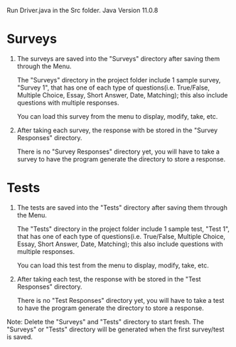 Run Driver.java in the Src folder.
Java Version 11.0.8

# Surveys
1) 	
	The surveys are saved into the "Surveys" directory after
	saving them through the Menu.

	The "Surveys" directory in the project folder include 1 sample
	survey, "Survey 1", that has one of each type of 
	questions(i.e. True/False, Multiple Choice, Essay, Short Answer, Date, Matching); 
	this also include questions with multiple responses.

	You can load this survey from the menu to display, modify, take, etc.

2) 
	After taking each survey, the response with be stored 
	in the "Survey Responses" directory. 

	There is no "Survey Responses" directory yet,
	you will have to take a survey to have the 
	program generate the directory to store a response.

# Tests
1) 	
	The tests are saved into the "Tests" directory after
	saving them through the Menu.

	The "Tests" directory in the project folder include 1 sample
	test, "Test 1", that has one of each type of 
	questions(i.e. True/False, Multiple Choice, Essay, Short Answer, Date, Matching); 
	this also include questions with multiple responses.

	You can load this test from the menu to display, modify, take, etc.

2) 	
	After taking each test, the response with be stored 
	in the "Test Responses" directory. 

	There is no "Test Responses" directory yet,
	you will have to take a test to have the 
	program generate the directory to store a response.


Note: Delete the "Surveys" and "Tests" directory
to start fresh. The "Surveys" or "Tests" directory
will be generated when the first survey/test is saved.
